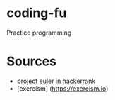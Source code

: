 # coding-fu
Practice programming

# Sources

- [project euler in hackerrank](https://www.hackerrank.com/contests/projecteuler)
- [exercism] (https://exercism.io)
